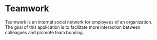 Teamwork
========
Teamwork is an internal social network for employees of an organization. The goal of this application is to facilitate more interaction between colleagues and promote team bonding.